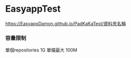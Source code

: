 # EasyappTest

https://EasyappDamon.github.io/PadKaKaTest/資料夾名稱

### 容量限制

單個repositories 1G 單檔最大 100M